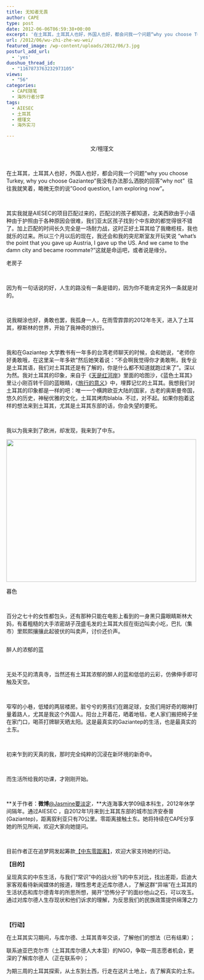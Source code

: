 ```yaml
---
title: 无知者无畏
author: CAPE
type: post
date: 2012-06-06T06:59:38+00:00
excerpt: '在土耳其，土耳其人也好，外国人也好，都会问我一个问题“why you choose Turkey, why you choose Gaziantep”我没有办法那么洒脱的回答”why not”  往往我就笑着，略微无奈的说”Good question, I am exploring now”。'
url: /2012/06/wu-zhi-zhe-wu-wei/
featured_image: /wp-content/uploads/2012/06/3.jpg
posturl_add_url:
  - 'yes'
duoshuo_thread_id:
  - "1167873763232973105"
views:
  - "56"
categories:
  - CAPE随笔
  - 海外行者分享
tags:
  - AIESEC
  - 土耳其
  - 檀瑾文
  - 海外实习

---
```

<p align="center">
  文/檀瑾文
</p>

&nbsp;

<p align="left">
  在土耳其，土耳其人也好，外国人也好，都会问我一个问题“why you choose Turkey, why you choose Gaziantep”我没有办法那么洒脱的回答”why not”  往往我就笑着，略微无奈的说”Good question, I am exploring now”。
</p>

&nbsp;

<p align="left">
  其实我就是AIESEC的项目匹配过来的，<wbr>匹配过的孩子都知道，<wbr>北美西欧由于小语种由于护照由于各种原因会很难，<wbr>我们亚太区孩子找到个中东欧的都觉得很不错了。<wbr>加上匹配的时间长久完全是一场耐力战，<wbr>这时正好土耳其给了我橄榄枝，我也就乐的过来。<wbr>所以三个月以后的现在，我还会和我的突尼斯室友开玩笑说 ”what’s the point that you gave up Austria, I gave up the US. And we came to the damn city and became roommate?”这就是命运吧，或者说是缘分。</wbr></wbr></wbr></wbr></wbr></wbr>
</p>

<a href="http://www.youzhaopian.com/photo.do?method=view&photoId=2666057.360633283" target="_blank"><img src="http://link2.youzhaopian.com/pplink/FoVlYgHbOkgV33jGMsBn5PfCdQmAsCKKkPW4TzBgYEE=.jpg" alt="" /></a>  
老房子

&nbsp;

<p align="left">
  因为有一句话说的好，人生的路没有一条是错的，<wbr>因为你不能肯定另外一条就是对的。</wbr>
</p>

&nbsp;

<p align="left">
  说我糊涂也好，勇敢也罢，我孤身一人，在雨雪霏霏的2012年冬<wbr>天，进入了土耳其，穆斯林的世界，开始了我神奇的旅行。</wbr>
</p>

&nbsp;

<p align="left">
  我和在Gaziantep 大学教书有一年多的台湾老师聊天的时候，会和她说，“<wbr>老师你好勇敢哦，在这里呆一年多欸”然后她笑着说：“<wbr>不会啊我觉得你才勇敢咧，我专业是土耳其语，<wbr>我们对土耳其还是有了解的，你是什么都不知道就跑过来了”。<wbr>深以为然。我对土耳其的印象，来自于《<a href="http://book.douban.com/subject/1853785/" target="_blank">天是红河岸</a>》<wbr>里面的哈图沙，《蓝色土耳其》里让小刚百转千回的蓝眼睛，《<wbr><a href="http://book.douban.com/subject/6151916/" target="_blank">旅行的意义</a>》中，埋葬记忆的土耳其。<wbr>我想我们对土耳其的印象都是一样的吧：<wbr>唯一一个横跨欧亚大陆的国家，古老的奥斯曼帝国，悠久的历史，<wbr>神秘优雅的文化，土耳其烤肉blabla. 不过，对不起。如果你抱着这样的想法来到土耳其，<wbr>尤其是土耳其东部的话，你会失望的要死。</wbr></wbr></wbr></wbr></wbr></wbr></wbr></wbr></wbr></wbr>
</p>

&nbsp;

<p align="left">
  我以为我来到了欧洲，却发现，我来到了中东。
</p>

<p align="left">
  <img class="alignnone" style="text-align: -webkit-auto; border-style: initial; border-color: initial;" src="http://link2.youzhaopian.com/pplink/FoVlYgHbOkiI3SKOh3NgLvloa+Vv7xuxUHlv1VqVSmE=.jpg" alt="" width="500" height="375" />
</p>

<p align="left">
  暮色
</p>

&nbsp;

<p align="left">
  百分之七十的女性都包头，<wbr>还有那种只能在电影上看到的一身黑只露眼睛斯林大妈，有着粗糙的大手浓密胡子茂盛毛发的土耳其大叔在街边叫卖小吃，巴扎（集市）里熙熙攘攘此起彼伏的叫卖声，讨价还价声。</wbr>
</p>

<p align="left">
  <img style="border-style: initial; border-color: initial; text-align: -webkit-auto;" src="http://link2.youzhaopian.com/pplink/FoVlYgHbOkiA2Wofm2kxsCEfDzTMUm0rN2dpWsS80u4=.jpg" alt="" />
</p>

<p align="left">
  醉人的浓郁的蓝
</p>

&nbsp;

<p align="left">
  无处不见的清真寺，当然还有土耳其浓郁的醉人的蓝和低低的云彩，<wbr>仿佛伸手即可触及天空。</wbr>
</p>

&nbsp;

<p align="left">
  窄窄的小巷，低矮的两层楼房。脏兮兮的男孩们在踢足球，<wbr>女孩们用好奇的眼神打量着路人，尤其是我这个外国人。<wbr>阳台上开着花，晒着地毯，老人家们搬把椅子坐在家门口，<wbr>喝茶打牌聊天晒太阳。这是最真实的Gaziantep的生活，<wbr>也是最真实的土东。</wbr></wbr></wbr></wbr>
</p>

&nbsp;

<p align="left">
  初来乍到的天真的我，那时完全纯粹的沉浸在新环境的新奇中。
</p>

&nbsp;

<p align="left">
  而生活所给我的功课，才刚刚开始。
</p>

&nbsp;

**关于作者：**微博**[@Jasmine要淡定][1]_，_**大连海事大学09级本科生，2012年休学间隔年。通过AIESEC ，自2012年1月来到土耳其东部的城市加济安泰普(Gaziantep)，距离叙利亚只有70公里。零距离接触土东。她将持续在CAPE分享她的所见所闻，欢迎大家向她提问。

&nbsp;

目前作者正在追梦网发起筹款<a href="http://www.dreamore.cn/index.php/Dreamore/89" target="_blank">【中东零距离】</a>，欢迎大家支持她的行动。



**【目的】**

呈现真实的中东生活，与我们“常识”中的战火纷飞的中东对比，找出差距，启迪大家客观看待新闻媒体的报道，理性思考走近库尔德人，了解这群“异端”在土耳其的生活状态和库尔德青年的所思所想，揭开“恐怖分子”的面纱他山之石，可以攻玉。通过对库尔德人生存现状和他们诉求的理解，为反思我们的民族政策提供绵薄之力

&nbsp;

**【行动】**

在土耳其实习期间，与库尔德、土耳其青年交谈，了解他们的想法（已有结果）；

联系迪亚巴克尔市（土耳其库尔德人大本营）的NGO，争取一周志愿者机会，更深的了解库尔德人（正在联系中）；

为期三周的土耳其探索，从土东到土西，行走在这片土地上，去了解真实的土东。

&nbsp;

 [1]: http://weibo.com/n/Jasmine%E8%A6%81%E6%B7%A1%E5%AE%9A